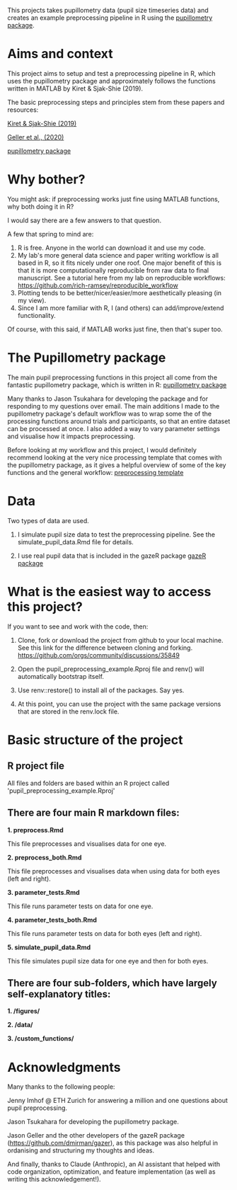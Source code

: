 This projects takes pupillometry data (pupil size timeseries data) and creates an example preprocessing pipeline in R using the [pupillometry package](https://dr-jt.github.io/pupillometry/index.html).

# Aims and context #

This project aims to setup and test a preprocessing pipeline in R, which uses the pupillometry package and approximately follows the functions written in MATLAB by Kiret & Sjak-Shie (2019).

The basic preprocessing steps and principles stem from these papers and resources:

[Kiret & Sjak-Shie (2019)](https://link.springer.com/article/10.3758/s13428-018-1075-y)

[Geller et al., (2020)](https://link.springer.com/article/10.3758/s13428-020-01374-8)

[pupillometry package](https://dr-jt.github.io/pupillometry/index.html)

# Why bother? #

You might ask: if preprocessing works just fine using MATLAB functions, why both doing it in R?

I would say there are a few answers to that question.

A few that spring to mind are:

1. R is free. Anyone in the world can download it and use my code.
2. My lab's more general data science and paper writing workflow is all based in R, so it fits nicely under one roof. One major benefit of this is that it is more computationally reproducible from raw data to final manuscript. See a tutorial here from my lab on reproducible workflows: https://github.com/rich-ramsey/reproducible_workflow
3. Plotting tends to be better/nicer/easier/more aesthetically pleasing (in my view).
4. Since I am more familiar with R, I (and others) can add/improve/extend functionality.

Of course, with this said, if MATLAB works just fine, then that's super too.

# The Pupillometry package #

The main pupil preprocessing functions in this project all come from the fantastic pupillometry package, which is written in R:
[pupillometry package](https://dr-jt.github.io/pupillometry/index.html)

Many thanks to Jason Tsukahara for developing the package and for responding to my questions over email.
The main additions I made to the pupillometry package's default workflow was to wrap some the of the processing functions around trials and participants, so that an entire dataset can be processed at once.
I also added a way to vary parameter settings and visualise how it impacts preprocessing. 

Before looking at my workflow and this project, I would definitely recommend looking at the very nice processing template that comes with the pupillometry package, as it gives a helpful overview of some of the key functions and the general workflow:
[preprocessing template](https://dr-jt.github.io/pupillometry/articles/preprocess_overview.html)

# Data #

Two types of data are used.

1) I simulate pupil size data to test the preprocessing pipeline. See the simulate_pupil_data.Rmd file for details.

2) I use real pupil data that is included in the gazeR package [gazeR package](https://github.com/dmirman/gazer)

# What is the easiest way to access this project? #

If you want to see and work with the code, then:

1. Clone, fork or download the project from github to your local machine.
See this link for the difference between cloning and forking. https://github.com/orgs/community/discussions/35849

2. Open the pupil_preprocessing_example.Rproj file and renv() will automatically bootstrap itself.

3. Use renv::restore() to install all of the packages. Say yes.

4. At this point, you can use the project with the same package versions that are stored in the renv.lock file.


# Basic structure of the project #

## R project file ##

All files and folders are based within an R project called 'pupil_preprocessing_example.Rproj'

## There are four main R markdown files: ##

**1. preprocess.Rmd**

This file preprocesses and visualises data for one eye.

**2. preprocess_both.Rmd**

This file preprocesses and visualises data when using data for both eyes (left and right).

**3. parameter_tests.Rmd**

This file runs parameter tests on data for one eye.

**4. parameter_tests_both.Rmd**

This file runs parameter tests on data for both eyes (left and right).

**5. simulate_pupil_data.Rmd**

This file simulates pupil size data for one eye and then for both eyes.

## There are four sub-folders, which have largely self-explanatory titles: ##

**1. /figures/**

**2. /data/**

**3. /custom_functions/**


# Acknowledgments #

Many thanks to the following people:

Jenny Imhof @ ETH Zurich for answering a million and one questions about pupil preprocessing.

Jason Tsukahara for developing the pupillometry package.

Jason Geller and the other developers of the gazeR package (https://github.com/dmirman/gazer), as this package was also helpful in ordanising and structuring my thoughts and ideas.

And finally, thanks to Claude (Anthropic), an AI assistant that helped with code organization, optimization, and feature implementation (as well as writing this acknowledgement!).

